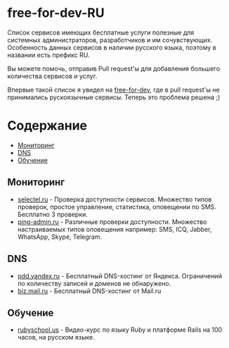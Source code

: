 # free-for-dev-RU
Cписок сервисов имеющих бесплатные услуги полезные для системных администраторов, разработчиков и им сочувствующих. Особенность данных сервисов в наличии русского языка, поэтому в названии есть префикс RU.

Вы можете помочь, отправив Pull request'ы для добавления большего количества сервисов и услуг.

Впервые такой список я увидел на [free-for-dev](https://github.com/ripienaar/free-for-dev), где в pull request'ы не принимались рускоязычные сервисы. Теперь это проблема решена ;)

Содержание
=================

   * [Мониторинг](#Мониториг)
   * [DNS](#DNS)
   * [Обучение](#Обучение)


## Мониторинг
  * [selectel.ru](https://selectel.ru/services/monitoring/) - Проверка доступности сервисов. Множество типов проверок, простое управление, статистика, оповещении по SMS. Бесплатно 3 проверки.
  * [ping-admin.ru](https://ping-admin.ru/free_test/) - Различные проверки доступности. Множество настраиваемых типов оповещения например: SMS, ICQ, Jabber, WhatsApp, Skype, Telegram.

## DNS
  * [pdd.yandex.ru](https://pdd.yandex.ru/domains_add/) - Бесплатный DNS-хостинг от Яндекса. Ограничений по количеству записей и доменов не обнаружено.
  * [biz.mail.ru](https://biz.mail.ru/) - Бесплатный DNS-хостинг от Mail.ru

## Обучение
  * [rubyschool.us](http://rubyschool.us/) - Видео-курс по языку Ruby и платформе Rails на 100 часов, на русском языке. 
